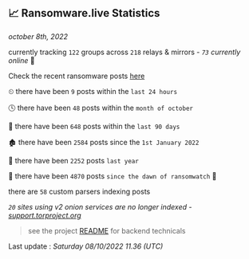 
## 📈 Ransomware.live Statistics
_october 8th, 2022_

currently tracking `122` groups across `218` relays & mirrors - _`73` currently online_ 📡

Check the recent ransomware posts [here](https://www.ransomware.live/#/recentposts)


⏲ there have been `9` posts within the `last 24 hours`

🕓 there have been `48` posts within the `month of october`

📅 there have been `648` posts within the `last 90 days`

🏚 there have been `2584` posts since the `1st January 2022`

🚀 there have been `2252` posts `last year`

🦕 there have been `4870` posts `since the dawn of ransomwatch` 🐣

there are `58` custom parsers indexing posts

_`20` sites using v2 onion services are no longer indexed - [support.torproject.org](https://support.torproject.org/onionservices/v2-deprecation/)_

> see the project [README](https://github.com/jmousqueton/ransomwatch#readme) for backend technicals



Last update : _Saturday 08/10/2022 11.36 (UTC)_

